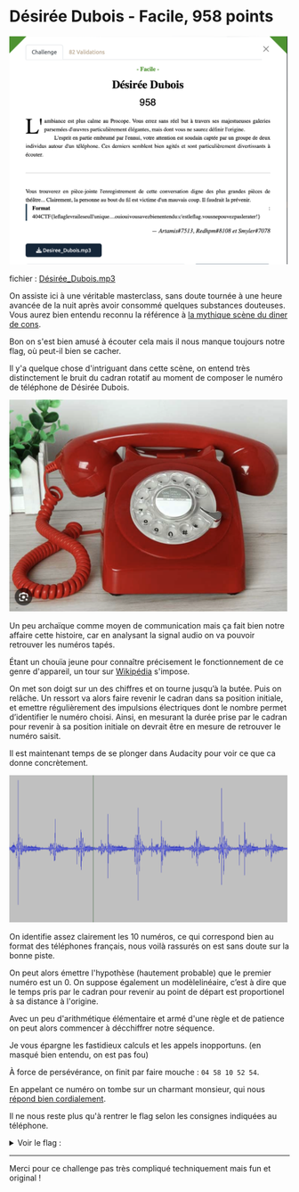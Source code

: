 # Désirée Dubois - Facile, 958 points

<img src="chall.png" width=500>

fichier : [Désirée_Dubois.mp3](./Desiree_Dubois.mp3)

On assiste ici à une véritable masterclass, sans doute tournée à une heure avancée de la nuit après avoir consommé quelques substances douteuses. Vous aurez bien entendu reconnu la référence à [la mythique scène du diner de cons](https://www.youtube.com/watch?v=n5_ruQ8okms). 

Bon on s'est bien amusé à écouter cela mais il nous manque toujours notre flag, où peut-il bien se cacher.

Il y'a quelque chose d'intriguant dans cette scène, on entend très distinctement le bruit du cadran rotatif au moment de composer le numéro de téléphone de Désirée Dubois. 

<img src="./telephone_a_cadran.png" width=500>

Un peu archaïque comme moyen de communication mais ça fait bien notre affaire cette histoire, car en analysant la signal audio on va pouvoir retrouver les numéros tapés. 

Étant un chouïa jeune pour connaître précisement le fonctionnement de ce genre d'appareil, un tour sur [Wikipédia](https://fr.wikipedia.org/wiki/Cadran_téléphonique) s'impose. 

On met son doigt sur un des chiffres et on tourne jusqu’à la butée. Puis on relâche. Un ressort va alors faire revenir le cadran dans sa position initiale, et emettre régulièrement des impulsions électriques dont le nombre permet d’identifier le numéro choisi. 
Ainsi, en mesurant la durée prise par le cadran pour revenir à sa position initiale on devrait être en mesure de retrouver le numéro saisit. 

Il est maintenant temps de se plonger dans Audacity pour voir ce que ca donne concrètement.

<img src="./telephone_audacity.png" width=500>

On identifie assez clairement les 10 numéros, ce qui correspond bien au format des téléphones français, nous voilà rassurés on est sans doute sur la bonne piste. 

On peut alors émettre l'hypothèse (hautement probable) que le premier numéro est un 0. On suppose également un modèlelinéaire, c’est à dire que le temps pris par le cadran pour revenir au point de départ est proportionel à sa distance à l'origine. 

Avec un peu d'arithmétique élémentaire et armé d'une règle et de patience on peut alors commencer à décchiffrer notre séquence. 

Je vous épargne les fastidieux calculs et les appels inopportuns. (en masqué bien entendu, on est pas fou)

À force de persévérance, on finit par faire mouche : `04 58 10 52 54`.

En appelant ce numéro on tombe sur un charmant monsieur, qui nous [répond bien cordialement](./repondeur.mp3). 

Il ne nous reste plus qu'à rentrer le flag selon les consignes indiquées au téléphone.

<details>
<summary>Voir le flag :</summary>

***FLAG: 404CTF{justeleflag}***
</details>

***


Merci pour ce challenge pas très compliqué techniquement mais fun et original !